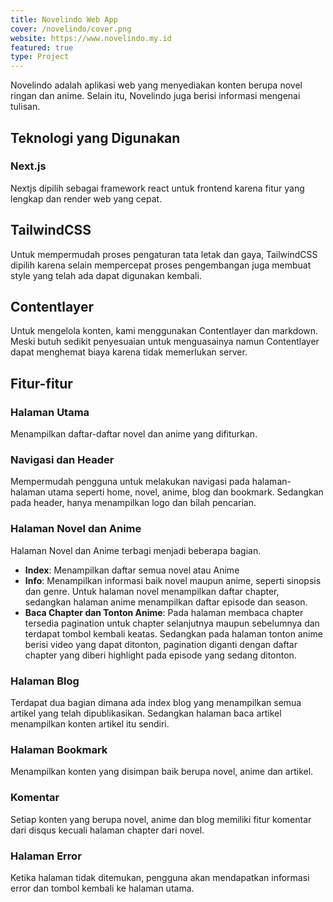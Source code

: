 ```yaml
---
title: Novelindo Web App
cover: /novelindo/cover.png
website: https://www.novelindo.my.id
featured: true
type: Project
---
```


Novelindo adalah aplikasi web yang menyediakan konten berupa novel ringan dan anime. Selain itu, Novelindo juga berisi informasi mengenai tulisan.

## Teknologi yang Digunakan

### Next.js

Nextjs dipilih sebagai framework react untuk frontend karena fitur yang lengkap dan render web yang cepat.

## TailwindCSS

Untuk mempermudah proses pengaturan tata letak dan gaya, TailwindCSS dipilih karena selain mempercepat proses pengembangan juga membuat style yang telah ada dapat digunakan kembali.

## Contentlayer

Untuk mengelola konten, kami menggunakan Contentlayer dan markdown. Meski butuh sedikit penyesuaian untuk menguasainya namun Contentlayer dapat menghemat biaya karena tidak memerlukan server.

## Fitur-fitur

### Halaman Utama

Menampilkan daftar-daftar novel dan anime yang difiturkan.

### Navigasi dan Header

Mempermudah pengguna untuk melakukan navigasi pada halaman-halaman utama seperti home, novel, anime, blog dan bookmark. Sedangkan pada header, hanya menampilkan logo dan bilah pencarian.

### Halaman Novel dan Anime

Halaman Novel dan Anime terbagi menjadi beberapa bagian.

- **Index**: Menampilkan daftar semua novel atau Anime
- **Info**: Menampilkan informasi baik novel maupun anime, seperti sinopsis dan genre. Untuk halaman novel menampilkan daftar chapter, sedangkan halaman anime menampilkan daftar episode dan season.
- **Baca Chapter dan Tonton Anime**: Pada halaman membaca chapter tersedia pagination untuk chapter selanjutnya maupun sebelumnya dan terdapat tombol kembali keatas. Sedangkan pada halaman tonton anime berisi video yang dapat ditonton, pagination diganti dengan daftar chapter yang diberi highlight pada episode yang sedang ditonton.

### Halaman Blog

Terdapat dua bagian dimana ada index blog yang menampilkan semua artikel yang telah dipublikasikan. Sedangkan halaman baca artikel menampilkan konten artikel itu sendiri.

### Halaman Bookmark

Menampilkan konten yang disimpan baik berupa novel, anime dan artikel.

### Komentar

Setiap konten yang berupa novel, anime dan blog memiliki fitur komentar dari disqus kecuali halaman chapter dari novel.

### Halaman Error

Ketika halaman tidak ditemukan, pengguna akan mendapatkan informasi error dan tombol kembali ke halaman utama.
